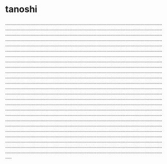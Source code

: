 # tanoshi

.................................................................................................................................................................................................................................................................................................................................................................................................................................................................................................................................................................................................................................................................................................................................................................................................................................................................................................................................................................................................................................................................................................................................................................................................................................................................................................................................................................................................................................................................................................................................................................................................................................................................................................................................................................................................................................................................................................................................................................................................................................................................................................................................................................................................................................................................................................................................................................................................................................................................................................................................................................................................................................................................................................................................................................................................................................................................................................................................................................................................................................................................................................................................................................................................................................